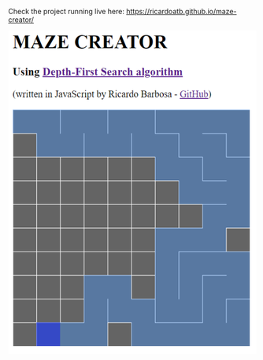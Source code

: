 Check the project running live here: https://ricardoatb.github.io/maze-creator/

![screenshot](https://github.com/RicardoATB/maze-creator/blob/master/screenshot.png)